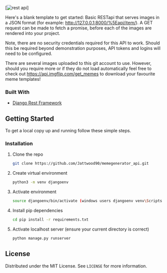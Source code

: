 
<!-- ABOUT THE PROJECT -->

[![rest api](https://user-images.githubusercontent.com/56833060/113520193-5a1f7000-9589-11eb-9781-ca573adc27b7.gif)]

Here's a blank template to get started:
Basic RESTapi that serves images in a JSON format (for example: http://127.0.0.1:8000/%5Eapi/item/). A GET request can be made to fetch a promise, before each of the images are rendered into your project.

Note, there are no security credentials required for this API to work. Should this be required beyond demonstration purposes, API tokens and logins will need to be configured.

There are several images uploaded to this git account to use. However, should you require more or if they do not load automatically feel free to check out https://api.imgflip.com/get_memes to download your favourite meme templates!


### Built With

* [Django Rest Framework]()


<!-- GETTING STARTED -->
## Getting Started

To get a local copy up and running follow these simple steps.


### Installation

1. Clone the repo
   ```sh
   git clone https://github.com/Jattwood90/memegenerator_api.git
   ```
2. Create virtual environment
   ```sh
   python3 -m venv djangoenv
   ```
3. Activate environment
   ```sh
   source djangoenv/bin/activate (windows users djangoenv venv\Scripts\activate.bat)
   ```
4. Install pip dependencies
   ```sh
   cd pip install -r requirements.txt
   ```
5. Activate localhost server (ensure your current directory is correct)
   ```sh
   python manage.py runserver
   ```


<!-- LICENSE -->
## License

Distributed under the MIT License. See `LICENSE` for more information.
